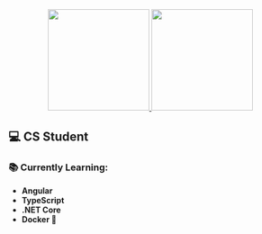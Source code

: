 <div align="center">
  <a href="https://github.com/tiagosantini">
  <img height="180em" src="https://github-readme-stats.vercel.app/api?username=tiagosantini&amp;show_icons=true&amp;theme=dracula&amp;include_all_commits=true&amp;count_private=true" style="max-width: 100%;">
  <img height="180em" src="https://github-readme-stats.vercel.app/api/top-langs/?username=tiagosantini&amp;layout=compact&amp;langs_count=7&amp;theme=dracula" style="max-width: 100%;">
</a></div>

## :computer: CS Student
### :books: Currently Learning:

- **Angular**
- **TypeScript**
- **.NET Core**
- **Docker 🐳**
